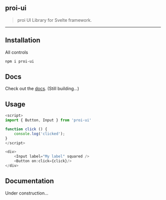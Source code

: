 proi-ui
---------
> proi UI Library for Svelte framework.  
---

## Installation
All controls
```bash
npm i proi-ui
```

## Docs
Check out the [docs](https://proi-ui.herokuapp.com/). (Still building...)

## Usage
```javascript
<script>
import { Button, Input } from 'proi-ui'

function click () {
    console.log('clicked');
}
</script>

<div>
    <Input label="My label" squared />
    <Button on:click={click}/>
</div>
```

## Documentation

Under construction...